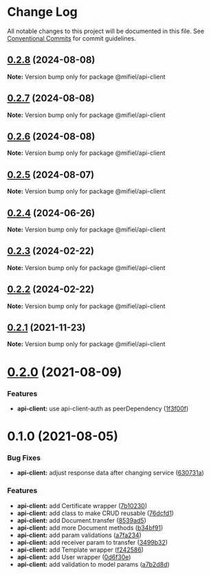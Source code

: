 # Change Log

All notable changes to this project will be documented in this file.
See [Conventional Commits](https://conventionalcommits.org) for commit guidelines.

## [0.2.8](https://github.com/Mifiel/mifiel-js/compare/@mifiel/api-client@0.2.7...@mifiel/api-client@0.2.8) (2024-08-08)

**Note:** Version bump only for package @mifiel/api-client





## [0.2.7](https://github.com/Mifiel/mifiel-js/compare/@mifiel/api-client@0.2.6...@mifiel/api-client@0.2.7) (2024-08-08)

**Note:** Version bump only for package @mifiel/api-client





## [0.2.6](https://github.com/Mifiel/mifiel-js/compare/@mifiel/api-client@0.2.5...@mifiel/api-client@0.2.6) (2024-08-08)

**Note:** Version bump only for package @mifiel/api-client





## [0.2.5](https://github.com/Mifiel/mifiel-js/compare/@mifiel/api-client@0.2.4...@mifiel/api-client@0.2.5) (2024-08-07)

**Note:** Version bump only for package @mifiel/api-client





## [0.2.4](https://github.com/Mifiel/mifiel-js/compare/@mifiel/api-client@0.2.3...@mifiel/api-client@0.2.4) (2024-06-26)

**Note:** Version bump only for package @mifiel/api-client





## [0.2.3](https://github.com/Mifiel/mifiel-js/compare/@mifiel/api-client@0.2.2...@mifiel/api-client@0.2.3) (2024-02-22)

**Note:** Version bump only for package @mifiel/api-client





## [0.2.2](https://github.com/Mifiel/mifiel-js/compare/@mifiel/api-client@0.2.1...@mifiel/api-client@0.2.2) (2024-02-22)

**Note:** Version bump only for package @mifiel/api-client





## [0.2.1](https://github.com/Mifiel/mifiel-js/compare/@mifiel/api-client@0.2.0...@mifiel/api-client@0.2.1) (2021-11-23)

**Note:** Version bump only for package @mifiel/api-client





# [0.2.0](https://github.com/Mifiel/mifiel-js/compare/@mifiel/api-client@0.1.0...@mifiel/api-client@0.2.0) (2021-08-09)


### Features

* **api-client:** use api-client-auth as peerDependency ([1f3f00f](https://github.com/Mifiel/mifiel-js/commit/1f3f00f03e3bc6c44a8f0e21d5b5c37bb23003b8))





# 0.1.0 (2021-08-05)


### Bug Fixes

* **api-client:** adjust response data after changing service ([630731a](https://github.com/Mifiel/mifiel-js/commit/630731a08581db32b71d5637d6ec297ce7253f84))


### Features

* **api-client:** add Certificate wrapper ([7b10230](https://github.com/Mifiel/mifiel-js/commit/7b102301d9187ea2482410feb9dbb72a372ffa01))
* **api-client:** add class to make CRUD reusable ([76dcfd1](https://github.com/Mifiel/mifiel-js/commit/76dcfd1b4e5c46724ad6b2a4be6636cf1af26c1d))
* **api-client:** add Document.transfer ([8539ad5](https://github.com/Mifiel/mifiel-js/commit/8539ad506c4fb7086e8061e6934ed4e3e58a994f))
* **api-client:** add more Document methods ([b34bf91](https://github.com/Mifiel/mifiel-js/commit/b34bf91511f11904022170444359806c968a542f))
* **api-client:** add param validations ([a7fa234](https://github.com/Mifiel/mifiel-js/commit/a7fa2345e15dab098a3e5e5020f17c6cb3dbc29a))
* **api-client:** add receiver param to transfer ([3499b32](https://github.com/Mifiel/mifiel-js/commit/3499b320ed7816e0aad925820153f8b05fcb17c5))
* **api-client:** add Template wrapper ([f242586](https://github.com/Mifiel/mifiel-js/commit/f242586bc4fb0ce3373092adb26ad737e4f696e4))
* **api-client:** add User wrapper ([0d6f30e](https://github.com/Mifiel/mifiel-js/commit/0d6f30e0a8168960a0c6e56ac588fae405263a37))
* **api-client:** add validation to model params ([a7b2d8d](https://github.com/Mifiel/mifiel-js/commit/a7b2d8de989feae8a924f360a2de1c19c2c81f43))
